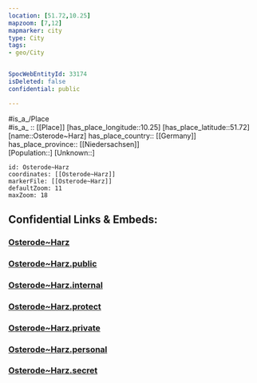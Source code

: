 ```yaml
---
location: [51.72,10.25] 
mapzoom: [7,12] 
mapmarker: city 
type: City
tags:
- geo/City


SpocWebEntityId: 33174
isDeleted: false
confidential: public

---
```

#is_a_/Place  
#is_a_ :: [[Place]] 
[has_place_longitude::10.25] 
[has_place_latitude::51.72] 
[name::Osterode~Harz] 
has_place_country:: [[Germany]]  
has_place_province:: [[Niedersachsen]]  
[Population::] 
[Unknown::] 


```leaflet
id: Osterode~Harz
coordinates: [[Osterode~Harz]] 
markerFile: [[Osterode~Harz]] 
defaultZoom: 11 
maxZoom: 18
```


## Confidential Links & Embeds: 

### [Osterode~Harz](/_Standards/Earth/Continent/Europe/Europe~Central/Germany/Germany~West/Niedersachsen/counties~Niedersachsen/Osterode~Harz.md) 

### [Osterode~Harz.public](/_public/Earth/Continent/Europe/Europe~Central/Germany/Germany~West/Niedersachsen/counties~Niedersachsen/Osterode~Harz.public.md) 

### [Osterode~Harz.internal](/_internal/Earth/Continent/Europe/Europe~Central/Germany/Germany~West/Niedersachsen/counties~Niedersachsen/Osterode~Harz.internal.md) 

### [Osterode~Harz.protect](/_protect/Earth/Continent/Europe/Europe~Central/Germany/Germany~West/Niedersachsen/counties~Niedersachsen/Osterode~Harz.protect.md) 

### [Osterode~Harz.private](/_private/Earth/Continent/Europe/Europe~Central/Germany/Germany~West/Niedersachsen/counties~Niedersachsen/Osterode~Harz.private.md) 

### [Osterode~Harz.personal](/_personal/Earth/Continent/Europe/Europe~Central/Germany/Germany~West/Niedersachsen/counties~Niedersachsen/Osterode~Harz.personal.md) 

### [Osterode~Harz.secret](/_secret/Earth/Continent/Europe/Europe~Central/Germany/Germany~West/Niedersachsen/counties~Niedersachsen/Osterode~Harz.secret.md)

